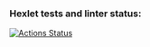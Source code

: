 ### Hexlet tests and linter status:
[![Actions Status](https://github.com/Qvoran/layout-designer-project-58/workflows/hexlet-check/badge.svg)](https://github.com/Qvoran/layout-designer-project-58/actions)